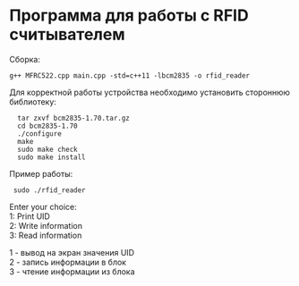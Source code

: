 # Программа для работы с RFID считывателем

Сборка:  
``` 
g++ MFRC522.cpp main.cpp -std=c++11 -lbcm2835 -o rfid_reader   
``` 

Для корректной работы устройства необходимо установить стороннюю библиотеку:  
```  
  tar zxvf bcm2835-1.70.tar.gz  
  cd bcm2835-1.70  
  ./configure  
  make  
  sudo make check  
  sudo make install  
```    

Пример работы: 
```   
 sudo ./rfid_reader
```  
Enter your choice:  
        1: Print UID  
        2: Write information  
        3: Read information  

1 - вывод на экран значения UID  
2 - запись информации в блок  
3 - чтение информации из блока  
